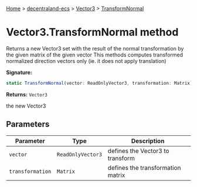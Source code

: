 [Home](./index) &gt; [decentraland-ecs](./decentraland-ecs.md) &gt; [Vector3](./decentraland-ecs.vector3.md) &gt; [TransformNormal](./decentraland-ecs.vector3.transformnormal.md)

# Vector3.TransformNormal method

Returns a new Vector3 set with the result of the normal transformation by the given matrix of the given vector This methods computes transformed normalized direction vectors only (ie. it does not apply translation)

**Signature:**
```javascript
static TransformNormal(vector: ReadOnlyVector3, transformation: Matrix): Vector3;
```
**Returns:** `Vector3`

the new Vector3

## Parameters

|  Parameter | Type | Description |
|  --- | --- | --- |
|  `vector` | `ReadOnlyVector3` | defines the Vector3 to transform |
|  `transformation` | `Matrix` | defines the transformation matrix |

